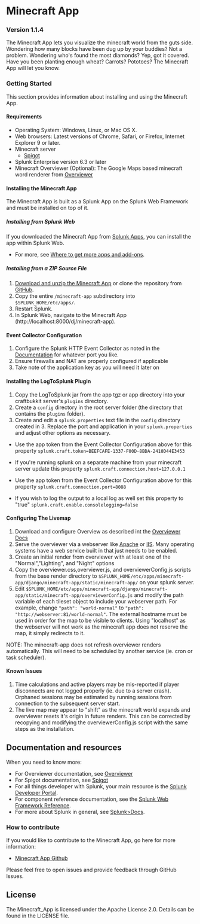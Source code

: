 # Minecraft App

### Version 1.1.4

The Minecraft App lets you visualize the minecraft world from the guts side. Wondering how many blocks have been dug up by your buddies? Not a problem. Wondering who's found the most diamonds? Yep, got it covered. Have you been planting enough wheat? Carrots? Pototoes? The Minecraft App will let you know.

### Getting Started
This section provides information about installing and using the Minecraft App.

#### Requirements

* Operating System: Windows, Linux, or Mac OS X.
* Web browsers: Latest versions of Chrome, Safari, or Firefox, Internet Explorer 9 or later.
* Minecraft server
  * [Spigot](https://www.spigotmc.org)
* Splunk Enterprise version 6.3 or later
* Minecraft Overviewer (Optional): The Google Maps based minecraft word renderer from [Overviewer](http://overviewer.org)

#### Installing the Minecraft App
The Minecraft App is built as a Splunk App on the Splunk Web Framework and must be installed on top of it.

##### Installing from Splunk Web
If you downloaded the Minecraft App from [Splunk Apps](http://apps.splunk.com), you can install the app within Splunk Web.

* For more, see [Where to get more apps and add-ons](http://docs.splunk.com/Documentation/Splunk/latest/Admin/Wheretogetmoreapps).

##### Installing from a ZIP Source File

1. [Download and unzip the Minecraft App](https://github.com/splunk/minecraft-app/archive/develop.zip)
or clone the repository from [GitHub](https://github.com/splunk/minecraft-app.git).
2. Copy the entire `/minecraft-app` subdirectory into `$SPLUNK_HOME/etc/apps/`.
3. Restart Splunk.
4. In Splunk Web, navigate to the Minecraft App (http://localhost:8000/dj/minecraft-app).

#### Event Collector Configuration

1. Configure the Splunk HTTP Event Collector as noted in the [Documentation](http://dev.splunk.com/view/event-collector/SP-CAAAE6M) for whatever port you like.
2. Ensure firewalls and NAT are properly configured if applicable
3. Take note of the application key as you will need it later on

#### Installing the LogToSplunk Plugin

1. Copy the LogToSplunk jar from the app tgz or app directory into your craftbukkit server's `plugins` directory.
2. Create a `config` directory in the root server folder (the directory that contains the `plugins` folder).
3. Create and edit a `splunk.properties` text file in the `config` directory created in 3. Replace the port and application in your `splunk.properties` and adjust other options as necessary.

 * Use the app token from the Event Collector Configuration above for this property `splunk.craft.token=BEEFCAFE-1337-F00D-8BDA-2410D44E3453`

 * If you're running splunk on a separate machine from your minecraft server update this property `splunk.craft.connection.host=127.0.0.1`

 * Use the app token from the Event Collector Configuration above for this property `splunk.craft.connection.port=8088`

 * If you wish to log the output to a local log as well set this property to "true" `splunk.craft.enable.consolelogging=false`

#### Configuring The Livemap

1. Download and configure Overview as described int the [Overviewer Docs](http://docs.overviewer.org/en/latest/)
2. Serve the overviewer via a webserver like [Apache](http://httpd.apache.org) or [IIS](http://www.iis.net). Many operating systems have a web service built in that just needs to be enabled.
3. Create an initial render from overviewer with at least one of the "Normal","Lighting", and "Night" options
4. Copy the overviewer.css,overviewer.js, and overviewerConfig.js scripts from the base render directory to `$SPLUNK_HOME/etc/apps/minecraft-app/django/minecraft-app/static/minecraft-app/` on your splunk server.
5. Edit `$SPLUNK_HOME/etc/apps/minecraft-app/django/minecraft-app/static/minecraft-app/overviewerConfig.js` and modify the path variable of each tileset object to include your webserver path. For example, change `"path": "world-normal"` to `"path": "http://webserver:81/world-normal"`. The external hostname must be used in order for the map to be visible to clients. Using "localhost" as the webserver will not work as the minecraft app does not reserve the map, it simply redirects to it.

NOTE: The minecraft-app does not refresh overviewer renders automatically. This will need to be scheduled by another service (ie. cron or task scheduler).


#### Known Issues

1. Time calculations and active players may be mis-reported if player disconnects are not logged properly (ie. due to a server crash). Orphaned sessions may be estimated by running sessions from connection to the subsequent server start.
2. The live map may appear to "shift" as the minecraft world expands and overviewer resets it's origin in future renders. This can be corrected by recopying and modifying the overviewerConfig.js script with the same steps as the installation.



## Documentation and resources

When you need to know more:

* For Overviewer documentation, see [Overviewer](http://overviewer.org)
* For Spigot documentation, see [Spigot](https://www.spigotmc.org)
* For all things developer with Splunk, your main resource is the [Splunk Developer Portal](http://dev.splunk.com).
* For component reference documentation, see the [Splunk Web Framework Reference](http://docs.splunk.com/Documentation/WebFramework).
* For more about Splunk in general, see [Splunk>Docs](http://docs.splunk.com/Documentation/Splunk).

### How to contribute

If you would like to contribute to the Minecraft App, go here for more information:

* [Minecraft App Github](https://github.com/splunk/minecraft-app)

Please feel free to open issues and provide feedback through GitHub Issues.

## License
The Minecraft_App is licensed under the Apache License 2.0. Details can be found in the LICENSE file.



